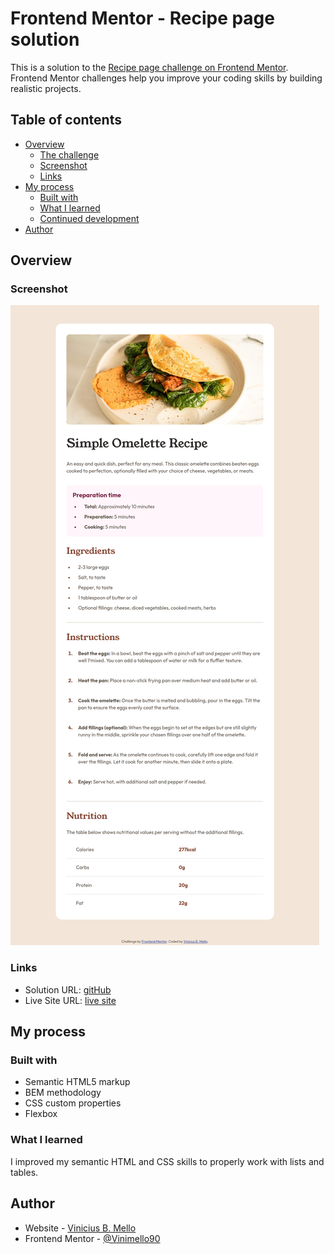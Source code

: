 # Frontend Mentor - Recipe page solution

This is a solution to the [Recipe page challenge on Frontend Mentor](https://www.frontendmentor.io/challenges/recipe-page-KiTsR8QQKm). Frontend Mentor challenges help you improve your coding skills by building realistic projects.

## Table of contents

- [Overview](#overview)
  - [The challenge](#the-challenge)
  - [Screenshot](#screenshot)
  - [Links](#links)
- [My process](#my-process)
  - [Built with](#built-with)
  - [What I learned](#what-i-learned)
  - [Continued development](#continued-development)
- [Author](#author)

## Overview

### Screenshot

![](./images/recipe_page_challenge_.png)

### Links

- Solution URL: [gitHub](https://your-solution-url.com)
- Live Site URL: [live site](https://vinimello90.github.io/recipe_page_challenge/)

## My process

### Built with

- Semantic HTML5 markup
- BEM methodology
- CSS custom properties
- Flexbox

### What I learned

I improved my semantic HTML and CSS skills to properly work with lists and tables.

## Author

- Website - [Vinicius B. Mello](#)
- Frontend Mentor - [@Vinimello90](https://www.frontendmentor.io/profile/Vinimello90)
